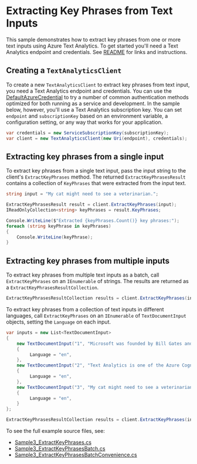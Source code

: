 # Extracting Key Phrases from Text Inputs

This sample demonstrates how to extract key phrases from one or more text inputs using Azure Text Analytics.  To get started you'll need a Text Analytics endpoint and credentials.  See [README](../README.md) for links and instructions.

## Creating a `TextAnalyticsClient`

To create a new `TextAnalyticsClient` to extract key phrases from text input, you need a Text Analytics endpoint and credentials.  You can use the [DefaultAzureCredential][DefaultAzureCredential] to try a number of common authentication methods optimized for both running as a service and development.  In the sample below, however, you'll use a Text Analytics subscription key.  You can set `endpoint` and `subscriptionKey` based on an environment variable, a configuration setting, or any way that works for your application.

```C# Snippet:TextAnalyticsSample3CreateClient
var credentials = new ServiceSubscriptionKey(subscriptionKey);
var client = new TextAnalyticsClient(new Uri(endpoint), credentials);
```

## Extracting key phrases from a single input

To extract key phrases from a single text input, pass the input string to the client's `ExtractKeyPhrases` method.  The returned `ExtractKeyPhrasesResult` contains a collection of `KeyPhrases` that were extracted from the input text.

```C# Snippet:ExtractKeyPhrases
string input = "My cat might need to see a veterinarian.";

ExtractKeyPhrasesResult result = client.ExtractKeyPhrases(input);
IReadOnlyCollection<string> keyPhrases = result.KeyPhrases;

Console.WriteLine($"Extracted {keyPhrases.Count()} key phrases:");
foreach (string keyPhrase in keyPhrases)
{
    Console.WriteLine(keyPhrase);
}
```

## Extracting key phrases from multiple inputs

To extract key phrases from multiple text inputs as a batch, call `ExtractKeyPhrases` on an `IEnumerable` of strings.  The results are returned as a `ExtractKeyPhrasesResultCollection`.

```C# Snippet:TextAnalyticsSample3ExtractKeyPhrasesConvenience
ExtractKeyPhrasesResultCollection results = client.ExtractKeyPhrases(inputs);
```

To extract key phrases from a collection of text inputs in different languages, call `ExtractKeyPhrases` on an `IEnumerable` of `TextDocumentInput` objects, setting the `Language` on each input.

```C# Snippet:TextAnalyticsSample3ExtractKeyPhrasesBatch
var inputs = new List<TextDocumentInput>
{
    new TextDocumentInput("1", "Microsoft was founded by Bill Gates and Paul Allen.")
    {
         Language = "en",
    },
    new TextDocumentInput("2", "Text Analytics is one of the Azure Cognitive Services.")
    {
         Language = "en",
    },
    new TextDocumentInput("3", "My cat might need to see a veterinarian.")
    {
         Language = "en",
    }
};

ExtractKeyPhrasesResultCollection results = client.ExtractKeyPhrases(inputs, new TextAnalyticsRequestOptions { IncludeStatistics = true });
```

To see the full example source files, see:

* [Sample3_ExtractKeyPhrases.cs](../tests/samples/Sample3_ExtractKeyPhrases.cs)
* [Sample3_ExtractKeyPhrasesBatch.cs](../tests/samples/Sample3_ExtractKeyPhrasesBatch.cs)
* [Sample3_ExtractKeyPhrasesBatchConvenience.cs](../tests/samples/Sample3_ExtractKeyPhrasesBatchConvenience.cs)

[DefaultAzureCredential]: ../../../identity/Azure.Identity/README.md
